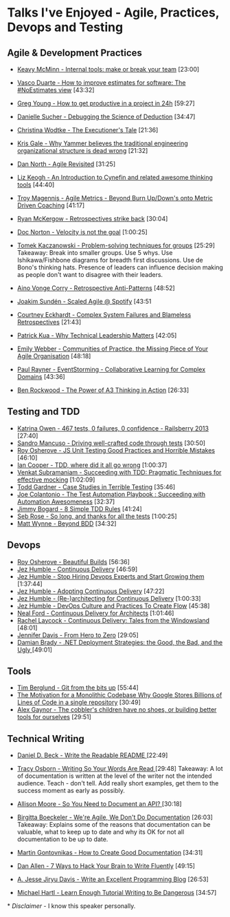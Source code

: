 # Talks I've Enjoyed - Agile, Practices, Devops and Testing

## Agile & Development Practices

- [Keavy McMinn - Internal tools: make or break your team](https://vimeo.com/68762928)  [23:00]
- [Vasco Duarte - How to improve estimates for software: The #NoEstimates view](https://www.youtube.com/watch?v=7ud-4bKJr8k)  [43:32]
- [Greg Young - How to get productive in a project in 24h](https://www.youtube.com/watch?v=KaLROwp-VDY)  [59:27]
- [Danielle Sucher - Debugging the Science of Deduction](https://vimeo.com/111108891)  [34:47]
- [Christina Wodtke - The Executioner's Tale](https://vimeo.com/86392023)  [21:36]
- [Kris Gale - Why Yammer believes the traditional engineering organizational structure is dead wrong](https://www.youtube.com/watch?v=RsWZNaaic1k)  [21:32]
- [Dan North - Agile Revisited](https://www.youtube.com/watch?v=pcLbkmvqfiY)  [31:25]
- [Liz Keogh - An Introduction to Cynefin and related awesome thinking tools](https://vimeo.com/144981699)  [44:40]
- [Troy Magennis - Agile Metrics - Beyond Burn Up/Down's onto Metric Driven Coaching](https://vimeo.com/144824390)  [41:17]
- [Ryan McKergow - Retrospectives strike back](https://www.youtube.com/watch?v=MR9kRtQYCu0) [30:04]
- [Doc Norton - Velocity is not the goal](https://vimeo.com/97505655) [1:00:25]
- [Tomek Kaczanowski - Problem-solving techniques for groups](https://vimeo.com/126778448)  [25:29]
Takeaway: Break into smaller groups. Use 5 whys. Use Ishikawa/Fishbone diagrams for breadth first discussions. Use de Bono's thinking hats. Presence of leaders can influence decision making as people don't want to disagree with their leaders. 

- [Aino Vonge Corry - Retrospective Anti-Patterns](https://www.youtube.com/watch?v=Os7_lF6VMXw) [48:52]
- [Joakim Sundén - Scaled Agile @ Spotify](https://vimeo.com/111131934)  [43:51
- [Courtney Eckhardt - Complex System Failures and Blameless Retrospectives](https://www.youtube.com/watch?v=Sj0sdbiyatk) [21:43]
- [Patrick Kua - Why Technical Leadership Matters](https://www.youtube.com/watch?v=_6BKK1SPAVI) [42:05]
- [Emily Webber - Communities of Practice, the Missing Piece of Your Agile Organisation](https://www.youtube.com/watch?v=9Owrovki73o) [48:18]
- [Paul Rayner - EventStorming - Collaborative Learning for Complex Domains](https://www.youtube.com/watch?v=04tGbixfGEY) [43:36]
- [Ben Rockwood - The Power of A3 Thinking in Action](https://www.youtube.com/watch?v=WoR2CYAwfEM) [26:33]

## Testing and TDD

- [Katrina Owen - 467 tests, 0 failures, 0 confidence - Railsberry 2013](https://vimeo.com/68730418)  [27:40]
- [Sandro Mancuso - Driving well-crafted code through tests](https://vimeo.com/120567335)  [30:50]
- [Roy Osherove - JS Unit Testing Good Practices and Horrible Mistakes](https://www.youtube.com/watch?v=iP0Vl-vU3XM)  [46:10]
- [Ian Cooper - TDD, where did it all go wrong](https://vimeo.com/68375232)  [1:00:37]
- [Venkat Subramaniam - Succeeding with TDD: Pragmatic Techniques for effective mocking](https://vimeo.com/68383352) [1:02:09]
- [Todd Gardner - Case Studies in Terrible Testing](https://vimeo.com/144684986)  [35:46]
- [Joe Colantonio - The Test Automation Playbook : Succeeding with Automation Awesomeness](https://vimeo.com/144831370) [32:37]
- [Jimmy Bogard - 8 Simple TDD Rules](https://vimeo.com/111091466)  [41:24]
- [Seb Rose - So long, and thanks for all the tests](https://vimeo.com/105861375)  [1:00:25]
- [Matt Wynne - Beyond BDD](https://vimeo.com/143941147) [34:32]

## Devops

- [Roy Osherove - Beautiful Builds](https://vimeo.com/97516289)   [56:36]
- [Jez Humble - Continuous Delivery](https://www.youtube.com/watch?v=skLJuksCRTw)  [46:59]
- [Jez Humble - Stop Hiring Devops Experts and Start Growing them](https://www.youtube.com/watch?v=6m9nCtyn6kE)  [1:37:44]
- [Jez Humble - Adopting Continuous Delivery](https://vimeo.com/68320415)  [47:22]
- [Jez Humble - (Re-)architecting for Continuous Delivery](https://vimeo.com/68226813)  [1:00:33]
- [Jez Humble - DevOps Culture and Practices To Create Flow](https://www.youtube.com/watch?v=oX8af9kLhlk)  [45:38]
- [Neal Ford - Continuous Delivery for Architects](https://vimeo.com/105751212) [1:01:46]
- [Rachel Laycock - Continuous Delivery: Tales from the Windowsland](https://www.youtube.com/watch?v=TpzRuUB9r9o)  [48:01]
- [Jennifer Davis - From Hero to Zero](https://vimeo.com/104252736)  [29:05]
- [Damian Brady - .NET Deployment Strategies: the Good, the Bad, and the Ugly ](https://vimeo.com/171950824) [49:01]

## Tools

- [Tim Berglund - Git from the bits up](https://www.youtube.com/watch?v=MYP56QJpDr4)  [55:44]
- [The Motivation for a Monolithic Codebase Why Google Stores Billions of Lines of Code in  a single repository](https://www.youtube.com/watch?v=W71BTkUbdqE)  [30:49]
- [Alex Gaynor - The cobbler's children have no shoes, or building better tools for ourselves](https://www.youtube.com/watch?v=gRFHvavxnos) [29:51]

## Technical Writing
- [Daniel D. Beck - Write the Readable README ](https://www.youtube.com/watch?v=2dAK42B7qtw) [22:49]
- [Tracy Osborn - Writing So Your Words Are Read ](https://www.youtube.com/watch?v=8LiV759Bje0) [29:48]
Takeaway: A lot of documentation is written at the level of the writer not the intended audience. Teach - don't tell. Add really short examples, get them to the success moment as early as possibly.

- [Allison Moore - So You Need to Document an API? ](https://www.youtube.com/watch?v=KSXL-BDoGOw) [30:18]
- [Birgitta Boeckeler - We're Agile, We Don't Do Documentation](https://www.youtube.com/watch?v=UvI3zlv5oUA) [26:03]
Takeaway: Explains some of the reasons that documentation can be valuable, what to keep up to date and why its OK for not all documentation to be up to date. 

- [Martin Gontovnikas - How to Create Good Documentation](https://www.youtube.com/watch?v=lw9R2qMCdqk)  [34:31]
- [Dan Allen - 7 Ways to Hack Your Brain to Write Fluently](https://www.youtube.com/watch?v=r6RXRi5pBXg)  [49:15]
- [A. Jesse Jiryu Davis - Write an Excellent Programming Blog](https://www.youtube.com/watch?v=eHXq-IzlGUE) [26:53]
- [Michael Hartl - Learn Enough Tutorial Writing to Be Dangerous](https://www.youtube.com/watch?v=TpmoxsYeap0) [34:57] 

\* *Disclaimer* - I know this speaker personally.
